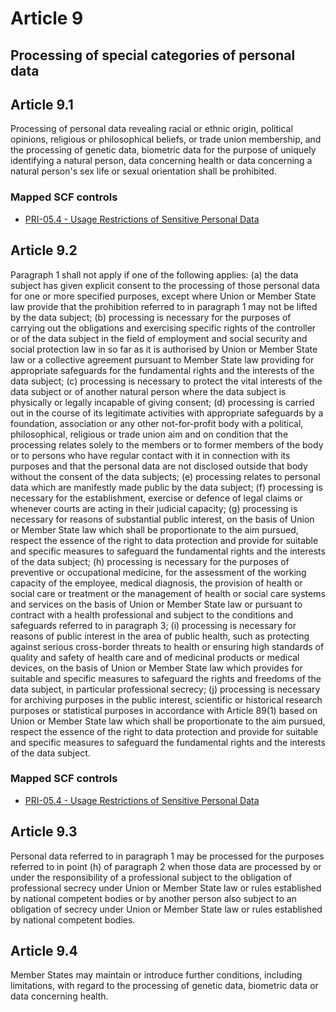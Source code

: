 # Article 9
## Processing of special categories of personal data

## Article 9.1
Processing of personal data revealing racial or ethnic origin, political opinions, religious or philosophical beliefs, or trade union membership, and the processing of genetic data, biometric data for the purpose of uniquely identifying a natural person, data concerning health or data concerning a natural person's sex life or sexual orientation shall be prohibited.
### Mapped SCF controls
- [PRI-05.4 - Usage Restrictions of Sensitive Personal Data](../scf/pri-054-usagerestrictionsofsensitivepersonaldata.md)
## Article 9.2
Paragraph 1 shall not apply if one of the following applies:
(a) the data subject has given explicit consent to the processing of those personal data for one or more specified purposes, except where Union or Member State law provide that the prohibition referred to in paragraph 1 may not be lifted by the data subject;
(b) processing is necessary for the purposes of carrying out the obligations and exercising specific rights of the controller or of the data subject in the field of employment and social security and social protection law in so far as it is authorised by Union or Member State law or a collective agreement pursuant to Member State law providing for appropriate safeguards for the fundamental rights and the interests of the data subject;
(c) processing is necessary to protect the vital interests of the data subject or of another natural person where the data subject is physically or legally incapable of giving consent;
(d) processing is carried out in the course of its legitimate activities with appropriate safeguards by a foundation, association or any other not-for-profit body with a political, philosophical, religious or trade union aim and on condition that the processing relates solely to the members or to former members of the body or to persons who have regular contact with it in connection with its purposes and that the personal data are not disclosed outside that body without the consent of the data subjects;
(e) processing relates to personal data which are manifestly made public by the data subject;
(f) processing is necessary for the establishment, exercise or defence of legal claims or whenever courts are acting in their judicial capacity;
(g) processing is necessary for reasons of substantial public interest, on the basis of Union or Member State law which shall be proportionate to the aim pursued, respect the essence of the right to data protection and provide for suitable and specific measures to safeguard the fundamental rights and the interests of the data subject;
(h) processing is necessary for the purposes of preventive or occupational medicine, for the assessment of the working capacity of the employee, medical diagnosis, the provision of health or social care or treatment or the management of health or social care systems and services on the basis of Union or Member State law or pursuant to contract with a health professional and subject to the conditions and safeguards referred to in paragraph 3;
(i) processing is necessary for reasons of public interest in the area of public health, such as protecting against serious cross-border threats to health or ensuring high standards of quality and safety of health care and of medicinal products or medical devices, on the basis of Union or Member State law which provides for suitable and specific measures to safeguard the rights and freedoms of the data subject, in particular professional secrecy;
(j) processing is necessary for archiving purposes in the public interest, scientific or historical research purposes or statistical purposes in accordance with Article 89(1) based on Union or Member State law which shall be proportionate to the aim pursued, respect the essence of the right to data protection and provide for suitable and specific measures to safeguard the fundamental rights and the interests of the data subject.
### Mapped SCF controls
- [PRI-05.4 - Usage Restrictions of Sensitive Personal Data](../scf/pri-054-usagerestrictionsofsensitivepersonaldata.md)
## Article 9.3
Personal data referred to in paragraph 1 may be processed for the purposes referred to in point (h)  of paragraph 2 when those data are processed by or under the responsibility of a professional subject to the obligation of professional secrecy under Union or Member State law or rules established by national competent bodies or by another person also subject to an obligation of secrecy under Union or Member State law or rules established by national competent bodies.
## Article 9.4
Member States may maintain or introduce further conditions, including limitations, with regard to the processing of genetic data, biometric data or data concerning health.
